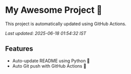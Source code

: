 # My Awesome Project 🚀

This project is automatically updated using GitHub Actions.

_Last updated: 2025-06-18 01:54:32 IST_

## Features
- Auto-update README using Python 🐍
- Auto Git push with GitHub Actions 🤖
